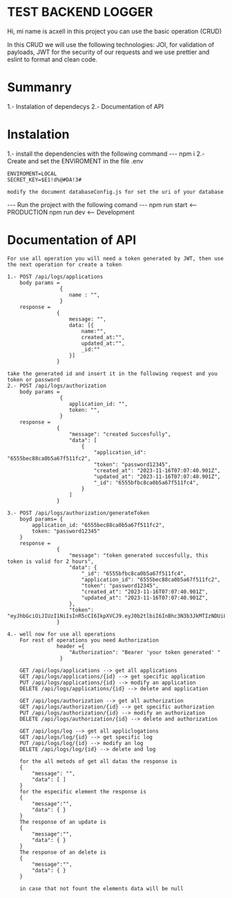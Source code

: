 # TEST BACKEND LOGGER

Hi, mi name is acxell in this project you can use the basic operation (CRUD)

In this CRUD we will use the following technologies: JOI, for validation of payloads, JWT for the security of our requests and we use prettier and eslint to format and clean code.

# Summanry

1.- Instalation of dependecys
2.- Documentation of API

# Instalation
 1.- install the dependencies with the following command ---
    npm i
 2.- Create and set the  ENVIROMENT in the file .env

    ENVIROMENT=LOCAL 
    SECRET_KEY=$E1!d%@#DA!3#

    modify the document databaseConfig.js for set the uri of your database

 --- Run the project with the following comand ---
    npm run start <-- PRODUCTION
    npm run dev <-- Development


# Documentation of API

    For use all operation you will need a token generated by JWT, then use the next operation for create a token

    1.- POST /api/logs/applications
        body params =
                     {
                        name : "",
                     }
        response =
                    {
                        message: "",
                        data: [{
                            name:"",
                            created_at:"",
                            updated_at:"",
                            _id:""
                        }]
                    }
    
    take the generated id and insert it in the following request and you token or password
    2.- POST /api/logs/authorization
        body params =
                     {
                        application_id: "",
                        token: "",
                     }
        response =
                    {
                        "message": "created Succesfully",
                        "data": [
                            {
                                "application_id": "6555bec88ca0b5a67f511fc2",
                                "token": "password12345",
                                "created_at": "2023-11-16T07:07:40.901Z",
                                "updated_at": "2023-11-16T07:07:40.901Z",
                                "_id": "6555bfbc8ca0b5a67f511fc4",
                            }
                        ]
                    }

    3.- POST /api/logs/authorization/generateToken
        boyd params= {
            application_id: "6555bec88ca0b5a67f511fc2",
            token: "password12345"
        }
        response =
                    {
                        "message": "token generated succesfully, this token is valid for 2 hours",
                        "data": {
                            "_id": "6555bfbc8ca0b5a67f511fc4",
                            "application_id": "6555bec88ca0b5a67f511fc2",
                            "token": "password12345",
                            "created_at": "2023-11-16T07:07:40.901Z",
                            "updated_at": "2023-11-16T07:07:40.901Z",
                        },
                        "token": "eyJhbGciOiJIUzI1NiIsInR5cCI6IkpXVCJ9.eyJ0b2tlbiI6InBhc3N3b3JkMTIzNDUiLCJhcHBsaWNhdGlvbl9pZCI6IjY1NTViZWM4OGNhMGI1YTY3ZjUxMWZjMiIsImlhdCI6MTcwMDExODU1OCwiZXhwIjoxNzAwMTI1NzU4fQ.srjnZEwdHSa5plRgU66YpNGTMJSObTbV8_NI1PTZ6cE"
                    }

    4.- well now for use all operations
        For rest of operations you need Authorization
                    header ={
                        "Authorization": "Bearer 'your token generated' "
                     }

        GET /api/logs/applications --> get all applications 
        GET /api/logs/applications/{id} --> get specific application
        PUT /api/logs/applications/{id} --> modify an application
        DELETE /api/logs/applications/{id} --> delete and application

        GET /api/logs/authorization --> get all authorization
        GET /api/logs/authorization/{id} --> get specific authorization
        PUT /api/logs/authorization/{id} --> modify an authorization
        DELETE /api/logs/authorization/{id} --> delete and authorization

        GET /api/logs/log --> get all appliclogations
        GET /api/logs/log/{id} --> get specific log
        PUT /api/logs/log/{id} --> modify an log
        DELETE /api/logs/log/{id} --> delete and log

        for the all metods of get all datas the response is
        {
            "message": "",
            "data": [ ]
        }
        for the especific element the response is 
        {
            "message":"",
            "data": { }
        }
        The response of an update is
        {
            "message":"",
            "data": { }
        }
        The response of an delete is 
        {
            "message":"",
            "data": { }
        }

        in case that not fount the elements data will be null

